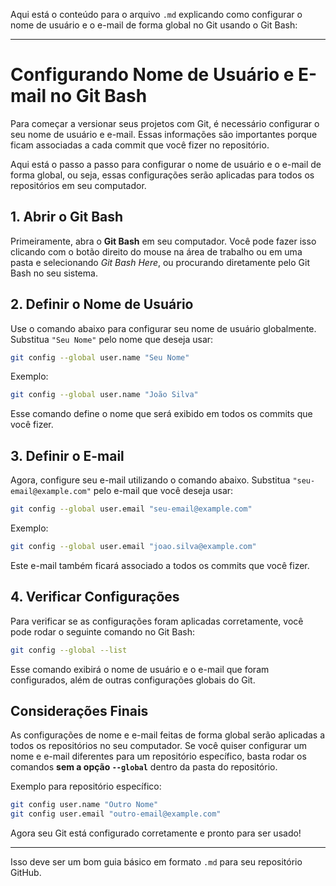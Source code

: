 Aqui está o conteúdo para o arquivo `.md` explicando como configurar o nome de usuário e o e-mail de forma global no Git usando o Git Bash:

---

# Configurando Nome de Usuário e E-mail no Git Bash

Para começar a versionar seus projetos com Git, é necessário configurar o seu nome de usuário e e-mail. Essas informações são importantes porque ficam associadas a cada commit que você fizer no repositório. 

Aqui está o passo a passo para configurar o nome de usuário e o e-mail de forma global, ou seja, essas configurações serão aplicadas para todos os repositórios em seu computador.

## 1. Abrir o Git Bash

Primeiramente, abra o **Git Bash** em seu computador. Você pode fazer isso clicando com o botão direito do mouse na área de trabalho ou em uma pasta e selecionando _Git Bash Here_, ou procurando diretamente pelo Git Bash no seu sistema.

## 2. Definir o Nome de Usuário

Use o comando abaixo para configurar seu nome de usuário globalmente. Substitua `"Seu Nome"` pelo nome que deseja usar:

```bash
git config --global user.name "Seu Nome"
```

Exemplo:

```bash
git config --global user.name "João Silva"
```

Esse comando define o nome que será exibido em todos os commits que você fizer.

## 3. Definir o E-mail

Agora, configure seu e-mail utilizando o comando abaixo. Substitua `"seu-email@example.com"` pelo e-mail que você deseja usar:

```bash
git config --global user.email "seu-email@example.com"
```

Exemplo:

```bash
git config --global user.email "joao.silva@example.com"
```

Este e-mail também ficará associado a todos os commits que você fizer.

## 4. Verificar Configurações

Para verificar se as configurações foram aplicadas corretamente, você pode rodar o seguinte comando no Git Bash:

```bash
git config --global --list
```

Esse comando exibirá o nome de usuário e o e-mail que foram configurados, além de outras configurações globais do Git.

## Considerações Finais

As configurações de nome e e-mail feitas de forma global serão aplicadas a todos os repositórios no seu computador. Se você quiser configurar um nome e e-mail diferentes para um repositório específico, basta rodar os comandos **sem a opção `--global`** dentro da pasta do repositório.

Exemplo para repositório específico:

```bash
git config user.name "Outro Nome"
git config user.email "outro-email@example.com"
```

Agora seu Git está configurado corretamente e pronto para ser usado!

---

Isso deve ser um bom guia básico em formato `.md` para seu repositório GitHub.